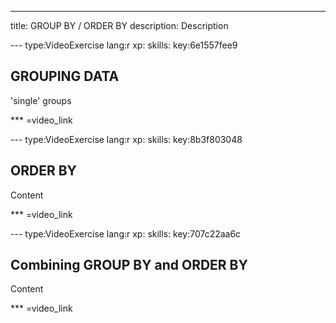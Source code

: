 ---
title: GROUP BY / ORDER BY
description: Description

--- type:VideoExercise lang:r xp: skills: key:6e1557fee9
## GROUPING DATA 
'single' groups

*** =video_link

--- type:VideoExercise lang:r xp: skills: key:8b3f803048
## ORDER BY 
Content

*** =video_link

--- type:VideoExercise lang:r xp: skills: key:707c22aa6c
## Combining GROUP BY and ORDER BY 
Content

*** =video_link
